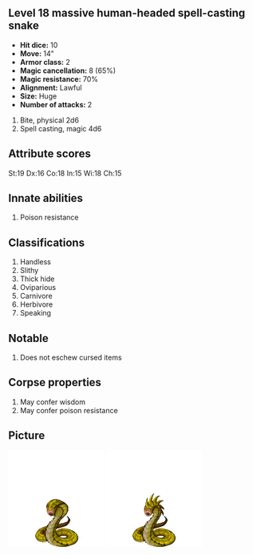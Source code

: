 ## Level 18 massive human-headed spell-casting snake

- **Hit dice:** 10
- **Move:** 14"
- **Armor class:** 2
- **Magic cancellation:** 8 (65%)
- **Magic resistance:** 70%
- **Alignment:** Lawful
- **Size:** Huge
- **Number of attacks:** 2
1. Bite, physical 2d6
2. Spell casting, magic 4d6

## Attribute scores

St:19 Dx:16 Co:18 In:15 Wi:18 Ch:15

## Innate abilities

1. Poison resistance

## Classifications

1. Handless
2. Slithy
3. Thick hide
4. Oviparious
5. Carnivore
6. Herbivore
7. Speaking

## Notable

1. Does not eschew cursed items

## Corpse properties

1. May confer wisdom
2. May confer poison resistance

## Picture

![Golden naga](https://github.com/hyvanmielenpelit/GnollHackTileSet/blob/main/Monsters/golden_naga/golden_naga.png) ![Golden naga](https://github.com/hyvanmielenpelit/GnollHackTileSet/blob/main/Monsters/golden_naga/golden_naga_female.png)
